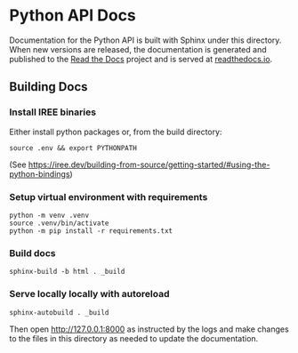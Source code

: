 # Python API Docs

Documentation for the Python API is built with Sphinx under this directory.
When new versions are released, the documentation is generated and published
to the [Read the Docs](https://app.readthedocs.org/projects/iree-python-api/)
project and is served at
[readthedocs.io](https://iree-python-api.readthedocs.io/en/latest/).

## Building Docs

### Install IREE binaries

Either install python packages or, from the build directory:

```shell
source .env && export PYTHONPATH
```

(See
<https://iree.dev/building-from-source/getting-started/#using-the-python-bindings>)

### Setup virtual environment with requirements

```shell
python -m venv .venv
source .venv/bin/activate
python -m pip install -r requirements.txt
```

### Build docs

```shell
sphinx-build -b html . _build
```

### Serve locally locally with autoreload

```shell
sphinx-autobuild . _build
```

Then open http://127.0.0.1:8000 as instructed by the logs and make changes to
the files in this directory as needed to update the documentation.
